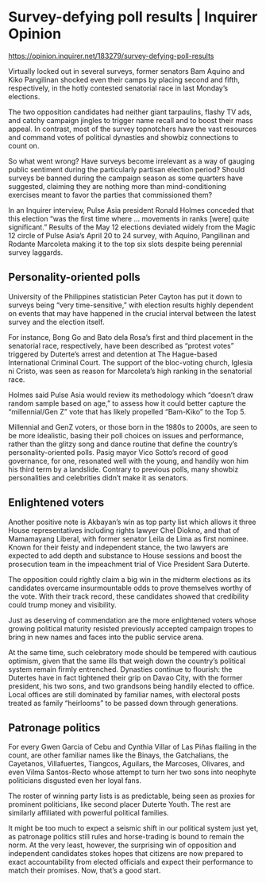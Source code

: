# Survey-defying poll results | Inquirer Opinion

https://opinion.inquirer.net/183279/survey-defying-poll-results









Virtually locked out in several surveys, former senators Bam Aquino and Kiko Pangilinan shocked even their camps by placing second and fifth, respectively, in the hotly contested senatorial race in last Monday’s elections.

The two opposition candidates had neither giant tarpaulins, flashy TV ads, and catchy campaign jingles to trigger name recall and to boost their mass appeal. In contrast, most of the survey topnotchers have the vast resources and command votes of political dynasties and showbiz connections to count on.

So what went wrong? Have surveys become irrelevant as a way of gauging public sentiment during the particularly partisan election period? Should surveys be banned during the campaign season as some quarters have suggested, claiming they are nothing more than mind-conditioning exercises meant to favor the parties that commissioned them?

In an Inquirer interview, Pulse Asia president Ronald Holmes conceded that this election “was the first time where … movements in ranks [were] quite significant.” Results of the May 12 elections deviated widely from the Magic 12 circle of Pulse Asia’s April 20 to 24 survey, with Aquino, Pangilinan and Rodante Marcoleta making it to the top six slots despite being perennial survey laggards.



##  Personality-oriented polls



University of the Philippines statistician Peter Cayton has put it down to surveys being “very time-sensitive,” with election results highly dependent on events that may have happened in the crucial interval between the latest survey and the election itself.

For instance, Bong Go and Bato dela Rosa’s first and third placement in the senatorial race, respectively, have been described as “protest votes” triggered by Duterte’s arrest and detention at The Hague-based International Criminal Court. The support of the bloc-voting church, Iglesia ni Cristo, was seen as reason for Marcoleta’s high ranking in the senatorial race.

Holmes said Pulse Asia would review its methodology which “doesn’t draw random sample based on age,” to assess how it could better capture the “millennial/Gen Z” vote that has likely propelled “Bam-Kiko” to the Top 5.

Millennial and GenZ voters, or those born in the 1980s to 2000s, are seen to be more idealistic, basing their poll choices on issues and performance, rather than the glitzy song and dance routine that define the country’s personality-oriented polls. Pasig mayor Vico Sotto’s record of good governance, for one, resonated well with the young, and handily won him his third term by a landslide. Contrary to previous polls, many showbiz personalities and celebrities didn’t make it as senators.



##  Enlightened voters



Another positive note is Akbayan’s win as top party list which allows it three House representatives including rights lawyer Chel Diokno, and that of Mamamayang Liberal, with former senator Leila de Lima as first nominee. Known for their feisty and independent stance, the two lawyers are expected to add depth and substance to House sessions and boost the prosecution team in the impeachment trial of Vice President Sara Duterte.

The opposition could rightly claim a big win in the midterm elections as its candidates overcame insurmountable odds to prove themselves worthy of the vote. With their track record, these candidates showed that credibility could trump money and visibility.

Just as deserving of commendation are the more enlightened voters whose growing political maturity resisted previously accepted campaign tropes to bring in new names and faces into the public service arena.

At the same time, such celebratory mode should be tempered with cautious optimism, given that the same ills that weigh down the country’s political system remain firmly entrenched. Dynasties continue to flourish: the Dutertes have in fact tightened their grip on Davao City, with the former president, his two sons, and two grandsons being handily elected to office. Local offices are still dominated by familiar names, with electoral posts treated as family “heirlooms” to be passed down through generations.



##  Patronage politics



For every Gwen Garcia of Cebu and Cynthia Villar of Las Piñas flailing in the count, are other familiar names like the Binays, the Gatchalians, the Cayetanos, Villafuertes, Tiangcos, Aguilars, the Marcoses, Olivares, and even Vilma Santos-Recto whose attempt to turn her two sons into neophyte politicians disgusted even her loyal fans.

The roster of winning party lists is as predictable, being seen as proxies for prominent politicians, like second placer Duterte Youth. The rest are similarly affiliated with powerful political families.

It might be too much to expect a seismic shift in our political system just yet, as patronage politics still rules and horse-trading is bound to remain the norm. At the very least, however, the surprising win of opposition and independent candidates stokes hopes that citizens are now prepared to exact accountability from elected officials and expect their performance to match their promises. Now, that’s a good start.